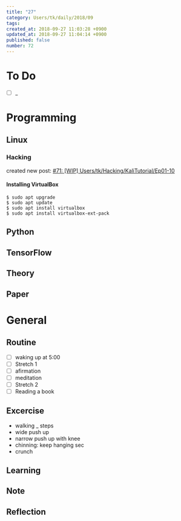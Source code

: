 ```yaml
---
title: "27"
category: Users/tk/daily/2018/09
tags: 
created_at: 2018-09-27 11:03:28 +0900
updated_at: 2018-09-27 11:04:14 +0900
published: false
number: 72
---
```


# To Do
- [ ] _

# Programming
## Linux
### Hacking
created new post: [#71: [WIP] Users/tk/Hacking/KaliTutorial/Ep01-10](/posts/71) 

#### Installing VirtualBox
```bash:VirtualBox
$ sudo apt upgrade
$ sudo apt update
$ sudo apt install virtualbox
$ sudo apt install virtualbox-ext-pack
```

## Python

## TensorFlow

## Theory

## Paper

# General
## Routine
- [ ] waking up at 5:00
- [ ]  Stretch 1
- [ ] afirmation
- [ ] meditation
- [ ]  Stretch 2
- [ ] Reading a book

## Excercise
* walking _ steps
* wide push up  
* narrow push up with knee 
* chinning: keep hanging  sec
* crunch

## Learning

## Note

## Reflection

